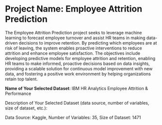 # Project Name: Employee Attrition Prediction

The Employee Attrition Prediction project seeks to leverage machine learning to forecast employee turnover and assist HR teams in making data-driven decisions to improve retention. By predicting which employees are at risk of leaving, the system enables proactive interventions to reduce attrition and enhance employee satisfaction. The objectives include developing predictive models for employee attrition and retention, enabling HR teams to make informed, proactive decisions based on data insights, providing a scalable solution for continuous model improvement with new data, and fostering a positive work environment by helping organizations retain top talent.

**Name of Your Selected Dataset**: IBM HR Analytics Employee Attrition & Performance

Description of Your Selected Dataset (data source, number of variables, size of dataset, etc.): 

Data Source: Kaggle, 
Number of Variables: 35, 
Size of Dataset: 1471

